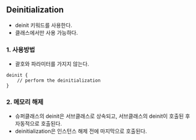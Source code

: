 ## Deinitialization
- deinit 키워드를 사용한다.
- 클래스에서만 사용 가능하다.

### 1. 사용방법
- 괄호와 파라미터를 가지지 않는다.
```
deinit {
    // perform the deinitialization
}
```

### 2. 메모리 해제
- 슈퍼클래스의 deinit은 서브클래스로 상속되고, 서브클래스의 deinit이 호출된 후 자동적으로 호출된다.
- deinitialization은 인스턴스 해제 전에 마지막으로 호출된다.
